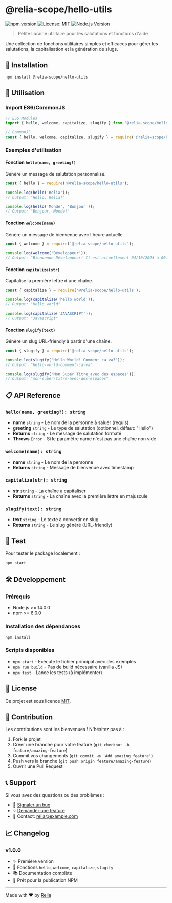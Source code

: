 # @relia-scope/hello-utils

[![npm version](https://badge.fury.io/js/%40relia-scope%2Fhello-utils.svg)](https://badge.fury.io/js/%40relia-scope%2Fhello-utils)
[![License: MIT](https://img.shields.io/badge/License-MIT-yellow.svg)](https://opensource.org/licenses/MIT)
[![Node.js Version](https://img.shields.io/badge/node-%3E%3D14.0.0-brightgreen)](https://nodejs.org/)

> Petite librairie utilitaire pour les salutations et fonctions d'aide

Une collection de fonctions utilitaires simples et efficaces pour gérer les salutations, la capitalisation et la génération de slugs.

## 🚀 Installation

```bash
npm install @relia-scope/hello-utils
```

## 📖 Utilisation

### Import ES6/CommonJS

```javascript
// ES6 Modules
import { hello, welcome, capitalize, slugify } from '@relia-scope/hello-utils';

// CommonJS
const { hello, welcome, capitalize, slugify } = require('@relia-scope/hello-utils');
```

### Exemples d'utilisation

#### Fonction `hello(name, greeting?)`

Génère un message de salutation personnalisé.

```javascript
const { hello } = require('@relia-scope/hello-utils');

console.log(hello('Relia'));
// Output: "Hello, Relia!"

console.log(hello('Monde', 'Bonjour'));
// Output: "Bonjour, Monde!"
```

#### Fonction `welcome(name)`

Génère un message de bienvenue avec l'heure actuelle.

```javascript
const { welcome } = require('@relia-scope/hello-utils');

console.log(welcome('Développeur'));
// Output: "Bienvenue Développeur! Il est actuellement 04/10/2025 à 00:37:59"
```

#### Fonction `capitalize(str)`

Capitalise la première lettre d'une chaîne.

```javascript
const { capitalize } = require('@relia-scope/hello-utils');

console.log(capitalize('hello world'));
// Output: "Hello world"

console.log(capitalize('JAVASCRIPT'));
// Output: "Javascript"
```

#### Fonction `slugify(text)`

Génère un slug URL-friendly à partir d'une chaîne.

```javascript
const { slugify } = require('@relia-scope/hello-utils');

console.log(slugify('Hello World! Comment ça va?'));
// Output: "hello-world-comment-ca-va"

console.log(slugify('Mon Super Titre_avec des espaces'));
// Output: "mon-super-titre-avec-des-espaces"
```

## 📋 API Reference

### `hello(name, greeting?): string`

- **name** `string` - Le nom de la personne à saluer (requis)
- **greeting** `string` - Le type de salutation (optionnel, défaut: "Hello")
- **Returns** `string` - Le message de salutation formaté
- **Throws** `Error` - Si le paramètre name n'est pas une chaîne non vide

### `welcome(name): string`

- **name** `string` - Le nom de la personne
- **Returns** `string` - Message de bienvenue avec timestamp

### `capitalize(str): string`

- **str** `string` - La chaîne à capitaliser
- **Returns** `string` - La chaîne avec la première lettre en majuscule

### `slugify(text): string`

- **text** `string` - Le texte à convertir en slug
- **Returns** `string` - Le slug généré (URL-friendly)

## 🧪 Test

Pour tester le package localement :

```bash
npm start
```

## 🛠️ Développement

### Prérequis

- Node.js >= 14.0.0
- npm >= 6.0.0

### Installation des dépendances

```bash
npm install
```

### Scripts disponibles

- `npm start` - Exécute le fichier principal avec des exemples
- `npm run build` - Pas de build nécessaire (vanilla JS)
- `npm test` - Lance les tests (à implémenter)

## 📄 License

Ce projet est sous licence [MIT](LICENSE).

## 🤝 Contribution

Les contributions sont les bienvenues ! N'hésitez pas à :

1. Fork le projet
2. Créer une branche pour votre feature (`git checkout -b feature/amazing-feature`)
3. Commit vos changements (`git commit -m 'Add amazing feature'`)
4. Push vers la branche (`git push origin feature/amazing-feature`)
5. Ouvrir une Pull Request

## 📞 Support

Si vous avez des questions ou des problèmes :

- 🐛 [Signaler un bug](https://github.com/relia/hello-utils/issues)
- 💡 [Demander une feature](https://github.com/relia/hello-utils/issues)
- 📧 Contact: relia@example.com

## 📈 Changelog

### v1.0.0
- ✨ Première version
- 🎉 Fonctions `hello`, `welcome`, `capitalize`, `slugify`
- 📚 Documentation complète
- 🚀 Prêt pour la publication NPM

---

Made with ❤️ by [Relia](https://github.com/relia)
